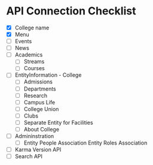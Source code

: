 # API Connection Checklist
- [x] College name
- [x] Menu
- [ ] Events
- [ ] News
- [ ] Academics
  - [ ] Streams
  - [ ] Courses
- [ ] EntityInformation - College
  - [ ] Admissions
  - [ ] Departments
  - [ ] Research
  - [ ] Campus Life
  - [ ] College Union
  - [ ] Clubs
  - [ ] Separate Entity for Facilities
  - [ ] About College
- [ ] Admininstration
  - [ ] Entity People Association Entity Roles Association
- [ ] Karma Version API
- [ ] Search API
